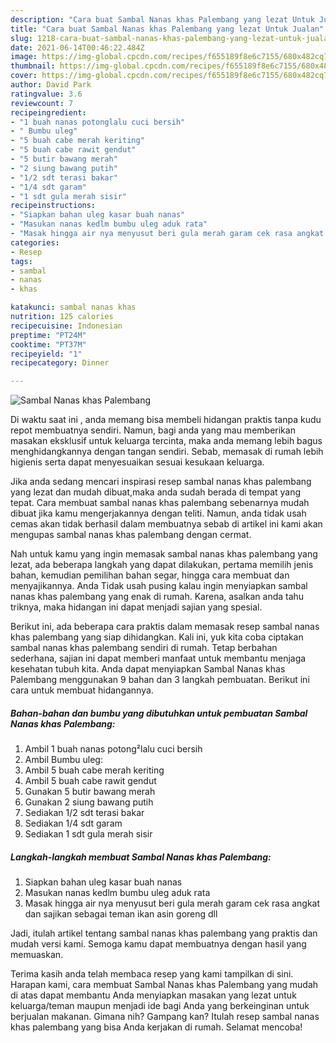 ```yaml
---
description: "Cara buat Sambal Nanas khas Palembang yang lezat Untuk Jualan"
title: "Cara buat Sambal Nanas khas Palembang yang lezat Untuk Jualan"
slug: 1218-cara-buat-sambal-nanas-khas-palembang-yang-lezat-untuk-jualan
date: 2021-06-14T00:46:22.484Z
image: https://img-global.cpcdn.com/recipes/f655189f8e6c7155/680x482cq70/sambal-nanas-khas-palembang-foto-resep-utama.jpg
thumbnail: https://img-global.cpcdn.com/recipes/f655189f8e6c7155/680x482cq70/sambal-nanas-khas-palembang-foto-resep-utama.jpg
cover: https://img-global.cpcdn.com/recipes/f655189f8e6c7155/680x482cq70/sambal-nanas-khas-palembang-foto-resep-utama.jpg
author: David Park
ratingvalue: 3.6
reviewcount: 7
recipeingredient:
- "1 buah nanas potonglalu cuci bersih"
- " Bumbu uleg"
- "5 buah cabe merah keriting"
- "5 buah cabe rawit gendut"
- "5 butir bawang merah"
- "2 siung bawang putih"
- "1/2 sdt terasi bakar"
- "1/4 sdt garam"
- "1 sdt gula merah sisir"
recipeinstructions:
- "Siapkan bahan uleg kasar buah nanas"
- "Masukan nanas kedlm bumbu uleg aduk rata"
- "Masak hingga air nya menyusut beri gula merah garam cek rasa angkat dan sajikan sebagai teman ikan asin goreng dll"
categories:
- Resep
tags:
- sambal
- nanas
- khas

katakunci: sambal nanas khas 
nutrition: 125 calories
recipecuisine: Indonesian
preptime: "PT24M"
cooktime: "PT37M"
recipeyield: "1"
recipecategory: Dinner

---
```



![Sambal Nanas khas Palembang](https://img-global.cpcdn.com/recipes/f655189f8e6c7155/680x482cq70/sambal-nanas-khas-palembang-foto-resep-utama.jpg)

Di waktu  saat ini , anda memang bisa membeli hidangan praktis tanpa kudu repot membuatnya sendiri. Namun, bagi anda yang mau memberikan masakan eksklusif untuk keluarga tercinta, maka anda memang lebih bagus menghidangkannya dengan tangan sendiri. Sebab, memasak di rumah lebih higienis serta dapat menyesuaikan sesuai kesukaan keluarga.

Jika anda sedang mencari inspirasi resep sambal nanas khas palembang yang lezat dan mudah dibuat,maka anda sudah berada di tempat yang tepat. Cara membuat sambal nanas khas palembang  sebenarnya mudah dibuat jika kamu mengerjakannya dengan teliti. Namun, anda tidak usah cemas akan tidak berhasil dalam membuatnya 
sebab di artikel ini kami akan mengupas sambal nanas khas palembang dengan cermat.  



Nah untuk kamu yang ingin memasak sambal nanas khas palembang yang lezat, ada beberapa langkah yang dapat dilakukan, pertama memilih jenis bahan, kemudian pemilihan bahan segar, hingga cara membuat dan menyajikannya. Anda Tidak usah pusing kalau ingin menyiapkan sambal nanas khas palembang yang enak di rumah. Karena, asalkan anda  tahu triknya, maka hidangan ini dapat menjadi sajian yang spesial.

Berikut ini, ada beberapa cara praktis  dalam memasak resep sambal nanas khas palembang yang siap dihidangkan. Kali ini, yuk kita coba ciptakan sambal nanas khas palembang sendiri di rumah. Tetap berbahan sederhana, sajian ini dapat memberi manfaat untuk membantu menjaga kesehatan tubuh kita. Anda dapat menyiapkan Sambal Nanas khas Palembang menggunakan 9 bahan dan 3 langkah pembuatan. Berikut ini cara untuk membuat hidangannya.

<!--inarticleads1-->

##### Bahan-bahan dan bumbu yang dibutuhkan untuk pembuatan Sambal Nanas khas Palembang:

1. Ambil 1 buah nanas potong²lalu cuci bersih
1. Ambil  Bumbu uleg:
1. Ambil 5 buah cabe merah keriting
1. Ambil 5 buah cabe rawit gendut
1. Gunakan 5 butir bawang merah
1. Gunakan 2 siung bawang putih
1. Sediakan 1/2 sdt terasi bakar
1. Sediakan 1/4 sdt garam
1. Sediakan 1 sdt gula merah sisir




<!--inarticleads2-->

##### Langkah-langkah membuat Sambal Nanas khas Palembang:

1. Siapkan bahan uleg kasar buah nanas
1. Masukan nanas kedlm bumbu uleg aduk rata
1. Masak hingga air nya menyusut beri gula merah garam cek rasa angkat dan sajikan sebagai teman ikan asin goreng dll




Jadi, itulah artikel tentang  sambal nanas khas palembang  yang praktis dan mudah versi kami. Semoga kamu dapat membuatnya dengan hasil yang memuaskan. 

Terima kasih anda telah membaca resep yang kami tampilkan di sini. Harapan kami, cara membuat  Sambal Nanas khas Palembang yang mudah di atas dapat membantu Anda menyiapkan masakan yang lezat untuk keluarga/teman maupun menjadi ide bagi Anda yang berkeinginan untuk berjualan makanan. Gimana nih? Gampang kan? Itulah resep sambal nanas khas palembang yang bisa Anda kerjakan di rumah. Selamat mencoba!

